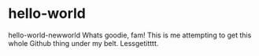 # hello-world
hello-world-newworld
Whats goodie, fam! This is me attempting to get this whole Github thing under my belt. Lessgetitttt.
